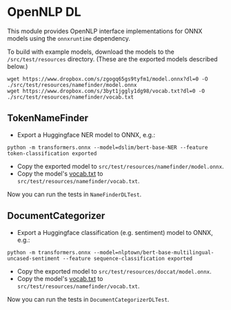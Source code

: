 # OpenNLP DL

This module provides OpenNLP interface implementations for ONNX models using the `onnxruntime` dependency.

To build with example models, download the models to the `/src/test/resources` directory. (These are the exported models described below.)

```
wget https://www.dropbox.com/s/zgogq65gs9tyfm1/model.onnx?dl=0 -O ./src/test/resources/namefinder/model.onnx
wget https://www.dropbox.com/s/3byt1jggly1dg98/vocab.txt?dl=0 -O ./src/test/resources/namefinder/vocab.txt
```

## TokenNameFinder

* Export a Huggingface NER model to ONNX, e.g.:

```
python -m transformers.onnx --model=dslim/bert-base-NER --feature token-classification exported
```

* Copy the exported model to `src/test/resources/namefinder/model.onnx`.
* Copy the model's [vocab.txt](https://huggingface.co/dslim/bert-base-NER/tree/main) to `src/test/resources/namefinder/vocab.txt`.

Now you can run the tests in `NameFinderDLTest`.

## DocumentCategorizer

* Export a Huggingface classification (e.g. sentiment) model to ONNX, e.g.:

```
python -m transformers.onnx --model=nlptown/bert-base-multilingual-uncased-sentiment --feature sequence-classification exported
```

* Copy the exported model to `src/test/resources/doccat/model.onnx`.
* Copy the model's [vocab.txt](https://huggingface.co/nlptown/bert-base-multilingual-uncased-sentiment/tree/main) to `src/test/resources/namefinder/vocab.txt`.

Now you can run the tests in `DocumentCategorizerDLTest`.